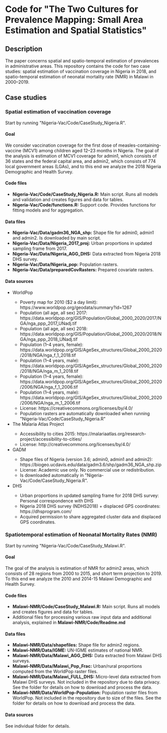 <h1>Code for "The Two Cultures for Prevalence Mapping: Small Area Estimation and Spatial Statistics"</h1>

<h2> Description </h2>
The paper concerns spatial and spatio-temporal estimation of prevalences in administrative areas. This repository contains
the code for two case studies: spatial estimation of vaccination coverage in Nigeria in 2018, and spatio-temporal estimation of neonatal mortality rate (NMR) in Malawi in 2000&ndash;2019.

<h2> Case studies </h2>
<h3> Spatial estimation of vaccination coverage </h3>
Start by running "Nigeria-Vac/Code/CaseStudy_Nigeria.R".

<h4> Goal </h4>
We consider vaccination coverage for the first dose of measles-containing-vaccine (MCV1)
among children aged 12&ndash;23 months in Nigeria. The goal of the analysis is estimation of MCV1 coverage for
admin1, which consists of 36 states and the federal capital area, 
and admin2, which consists of 774 local government areas (LGAs), and to this end we
analyze the 2018 Nigeria Demographic and Health Survey.

<h4> Code files </h4>
<ul>
    <li> <b>Nigeria-Vac/Code/CaseStudy_Nigeria.R:</b> Main script. Runs all models and validation and creates figures and data for tables. </li>
    <li> <b>Nigeria-Vac/Code/functions.R:</b> Support code. Provides functions for fitting models and for aggregation. </li>
</ul>

<h4> Data files </h4>
<ul>
    <li> <b>Nigeria-Vac/Data/gadm36_NGA_shp:</b> Shape file for admin0, admin1 and admin2. Is downloaded by main script. </li>
    <li> <b>Nigeria-Vac/Data/Nigeria_2017_proj:</b> Urban proportions in updated sampling frame from 2017. </li>
    <li> <b>Nigeria-Vac/Data/Nigeria_AGG_DHS:</b> Data extracted from Nigeria 2018 DHS survey.</li>
    <li> <b>Nigeria-Vac/Data/Nigeria_pop:</b> Population rasters.</li>
    <li> <b>Nigeria-Vac/Data/preparedCovRasters:</b> Prepared covariate rasters.</li>
</ul>

<h4> Data sources </h4>
<ul>
    <li>WorldPop</li>
    <ul>
        <li> Poverty map for 2010 ($2 a day limit): https://www.worldpop.org/geodata/summary?id=1267</li>
        <li> Population (all age, all sex) 2017: https://data.worldpop.org/GIS/Population/Global_2000_2020/2017/NGA/nga_ppp_2017_UNadj.tif</li>
        <li> Population (all age, all sex) 2018: https://data.worldpop.org/GIS/Population/Global_2000_2020/2018/NGA/nga_ppp_2018_UNadj.tif</li>
        <li> Population (1&ndash;4 years, female): https://data.worldpop.org/GIS/AgeSex_structures/Global_2000_2020/2018/NGA/nga_f_1_2018.tif</li>
        <li> Population (1&ndash;4 years, male): https://data.worldpop.org/GIS/AgeSex_structures/Global_2000_2020/2018/NGA/nga_m_1_2018.tif</li>
        <li> Population (1&ndash;4 years, female): https://data.worldpop.org/GIS/AgeSex_structures/Global_2000_2020/2006/NGA/nga_f_1_2006.tif</li>
        <li> Population (1&ndash;4 years, male): https://data.worldpop.org/GIS/AgeSex_structures/Global_2000_2020/2006/NGA/nga_m_1_2006.tif</li>
        <li> License: https://creativecommons.org/licenses/by/4.0/</li>
        <li> Population rasters are automatically downloaded when running "Nigeria-Vac/Code/CaseStudy_Nigeria.R"</li>
    </ul>
    <li>The Malaria Atlas Project</li>
    <ul>
        <li> Accessibility to cities 2015: https://malariaatlas.org/research-project/accessibility-to-cities/</li>
        <li> License: http://creativecommons.org/licenses/by/4.0/ </li>
    </ul>
    <li>GADM</li>
    <ul>
        <li> Shape files of Nigeria (version 3.6; admin0, admin1 and admin2): https://biogeo.ucdavis.edu/data/gadm3.6/shp/gadm36_NGA_shp.zip</li>
        <li> License: Academic use only. No commercial use or redistribution.</li>
        <li> Is downloaded automatically in "Nigeria-Vac/Code/CaseStudy_Nigeria.R".</li>
    </ul>
    <li>DHS</li>
    <ul>
        <li> Urban proportions in updated sampling frame for 2018 DHS survey:  Personal correspondence with DHS</li>
        <li> Nigeria 2018 DHS survey (NDHS2018) + displaced GPS coordinates: https://dhsprogram.com/ </li>
        <li> Acquired permission to share aggregated cluster data and displaced GPS coordinates. </li>
    </ul>
</ul>

<h3> Spatiotemporal estimation of Neonatal Mortality Rates (NMR) </h3>
Start by running "Nigeria-Vac/Code/CaseStudy_Malawi.R".

<h4> Goal </h4>
The goal of the analysis is estimation of NMR for admin2 areas, which consists of 28 regions from  2000 to 2015, and short term projection to 2019. To this end we analyze the 2010 and 2014-15 Malawi Demographic and Health Survey.

<h4> Code files </h4>
<ul>
    <li> <b>Malawi-NMR/Code/CaseStudy_Malawi.R:</b> Main script. Runs all models and creates figures and data for tables. </li>
    <li> Additional files for processing various raw input data and additional analysis, explained in <b>Malawi-NMR/Code/Readme.md</b> </li>
</ul>

<h4> Data files </h4>
<ul>
    <li> <b>Malawi-NMR/Data/shapefiles:</b> Shape file for admin2 regions.</li>
    <li> <b>Malawi-NMR/Data/IGME:</b> UN-IGME estimates of national NMR.</li>
    <li> <b>Malawi-NMR/Data/Malawi_AGG_DHS:</b> Data extracted from Malawi DHS surveys.</li>
    <li> <b>Malawi-NMR/Data/Malawi_Pop_Frac:</b> Urban/rural proportions computed from the WorldPop raster files. </li>
    <li> <b>Malawi-NMR/Data/Malawi_FULL_DHS:</b> Micro-level data extracted from Malawi DHS surveys. Not included in the repository due to data privacy. See the folder for details on how to download and process the data. </li>
    <li> <b>Malawi-NMR/Data/WorldPop-Population:</b> Population raster files from WorldPop. Not included in the repository due to size of the files. See the folder for details on how to download and process the data. </li>
</ul>

<h4> Data sources </h4>

See individual folder for details.
        

